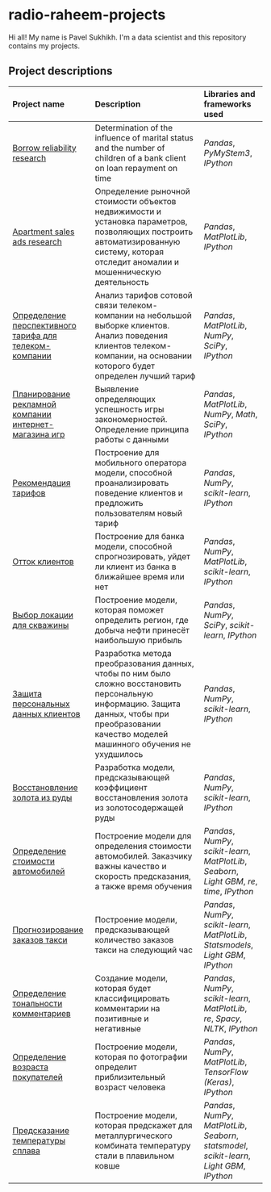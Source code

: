 # radio-raheem-projects

Hi all! My name is Pavel Sukhikh. I'm a data scientist and this repository contains my projects.

## Project descriptions

| Project name | Description | Libraries and frameworks used | 
| :---------------------- | :---------------------- | :---------------------- |
| [Borrow reliability research](borrow_reliability_research) | Determination of the influence of marital status and the number of children of a bank client on loan repayment on time| *Pandas*, *PyMyStem3*, *IPython* |
| [Apartment sales ads research](apartment_sales_ads_research) | Определение рыночной стоимости объектов недвижимости и установка параметров, позволяющих построить автоматизированную систему, которая отследит аномалии и мошенническую деятельность| *Pandas*, *MatPlotLib*, *IPython* |
| [Определение перспективного тарифа для телеком-компании](perspective_plan_telecom_company) | Анализ тарифов сотовой связи телеком-компании на небольшой выборке клиентов. Анализ поведения клиентов телеком-компании, на основании которого будет определен лучший тариф| *Pandas*, *MatPlotLib*, *NumPy*, *SciPy*, *IPython* |
| [Планирование рекламной компании интернет-магазина игр](advertising_campaign_planning) | Выявление определяющих успешность игры закономерностей. Определение принципа работы с данными| *Pandas*, *MatPlotLib*, *NumPy*, *Math*, *SciPy*, *IPython* |
| [Рекомендация тарифов](plan_recommendation) | Построение для мобильного оператора модели, способной проанализировать поведение клиентов и предложить пользователям новый тариф| *Pandas*, *NumPy*, *scikit-learn*, *IPython* |
| [Отток клиентов](clients_churn) | Построение для банка модели, способной спрогнозировать, уйдет ли клиент из банка в ближайшее время или нет| *Pandas*, *NumPy*, *MatPlotLib*, *scikit-learn*, *IPython* |
| [Выбор локации для скважины](сhoosing_location_for_a_well) | Построение модели, которая поможет определить регион, где добыча нефти принесёт наибольшую прибыль| *Pandas*, *NumPy*, *SciPy*, *scikit-learn*, *IPython* |
| [Защита персональных данных клиентов](protection_of_personal_information) | Разработка метода преобразования данных, чтобы по ним было сложно восстановить персональную информацию. Защита данных, чтобы при преобразовании качество моделей машинного обучения не ухудшилось| *Pandas*, *NumPy*, *scikit-learn*, *IPython* |
| [Восстановление золота из руды](recovery_of_gold_from_ore) | Разработка модели, предсказывающей коэффициент восстановления золота из золотосодержащей руды| *Pandas*, *NumPy*, *scikit-learn*, *IPython* |
| [Определение стоимости автомобилей](determing_cost_of_cars) | Построение модели для определения стоимости автомобилей. Заказчику важны качество и скорость предсказания, а также время обучения| *Pandas*, *NumPy*, *scikit-learn*, *MatPlotLib*, *Seaborn*, *Light GBM*, *re*, *time*, *IPython* |
| [Прогнозирование заказов такси](forecasting_taxi_orders) | Построение модели, предсказывающей количество заказов такси на следующий час| *Pandas*, *NumPy*, *scikit-learn*, *MatPlotLib*, *Statsmodels*, *Light GBM*, *IPython* |
| [Определение тональности комментариев](sentiment_classification_of_comments) | Создание модели, которая будет классифицировать комментарии на позитивные и негативные| *Pandas*, *NumPy*, *scikit-learn*, *MatPlotLib*, *re*, *Spacy*, *NLTK*, *IPython* |
| [Определение возраста покупателей](determining_the_age_of_buyers) | Построение модели, которая по фотографии определит приблизительный возраст человека| *Pandas*, *NumPy*, *MatPlotLib*, *TensorFlow (Keras)*, *IPython* |
| [Предсказание температуры сплава](alloy_temperature_prediction) | Построение модели, которая предскажет для металлургического комбината температуру стали в плавильном ковше| *Pandas*, *NumPy*, *MatPlotLib*, *Seaborn*, *statsmodel*, *scikit-learn*, *Light GBM*, *IPython* |
